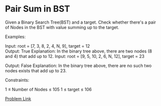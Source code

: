 # Pair Sum in BST

Given a Binary Search Tree(BST) and a target. Check whether there's a pair of Nodes in the BST with value summing up to the target. 

Examples:

Input: root = [7, 3, 8, 2, 4, N, 9], target = 12
       
Output: True
Explanation: In the binary tree above, there are two nodes (8 and 4) that add up to 12.
Input: root = [9, 5, 10, 2, 6, N, 12], target = 23
          
Output: False
Explanation: In the binary tree above, there are no such two nodes exists that add up to 23.

Constraints:

1 ≤ Number of Nodes ≤ 105
1 ≤ target ≤ 106

[Problem Link](https://www.geeksforgeeks.org/problems/find-a-pair-with-given-target-in-bst/1)
